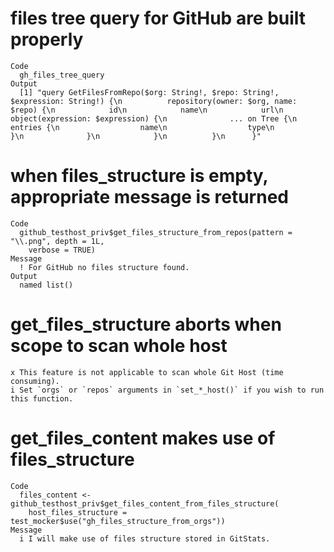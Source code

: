 # files tree query for GitHub are built properly

    Code
      gh_files_tree_query
    Output
      [1] "query GetFilesFromRepo($org: String!, $repo: String!, $expression: String!) {\n          repository(owner: $org, name: $repo) {\n            id\n            name\n            url\n            object(expression: $expression) {\n              ... on Tree {\n                entries {\n                  name\n                  type\n                }\n              }\n            }\n          }\n      }"

# when files_structure is empty, appropriate message is returned

    Code
      github_testhost_priv$get_files_structure_from_repos(pattern = "\\.png", depth = 1L,
        verbose = TRUE)
    Message
      ! For GitHub no files structure found.
    Output
      named list()

# get_files_structure aborts when scope to scan whole host

    x This feature is not applicable to scan whole Git Host (time consuming).
    i Set `orgs` or `repos` arguments in `set_*_host()` if you wish to run this function.

# get_files_content makes use of files_structure

    Code
      files_content <- github_testhost_priv$get_files_content_from_files_structure(
        host_files_structure = test_mocker$use("gh_files_structure_from_orgs"))
    Message
      i I will make use of files structure stored in GitStats.

